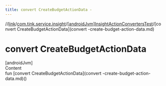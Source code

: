 ```yaml
---
title: convert CreateBudgetActionData -
---
```

//[link](../../index.md)/[com.tink.service.insight](../index.md)/[[androidJvm]InsightActionConvertersTest](index.md)/[convert CreateBudgetActionData](convert -create-budget-action-data.md)



# convert CreateBudgetActionData  
[androidJvm]  
Content  
fun [convert CreateBudgetActionData](convert -create-budget-action-data.md)()  



